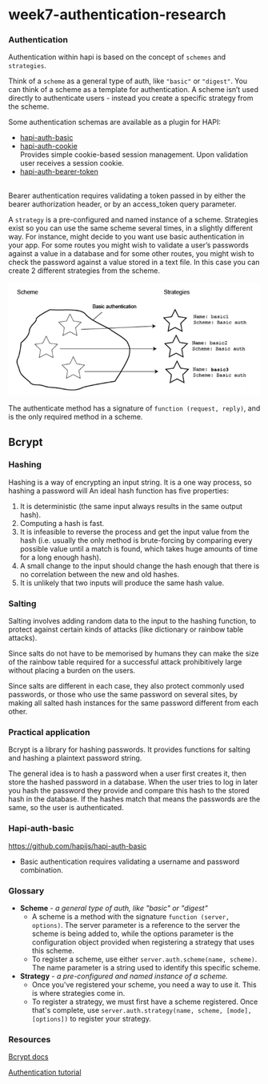 # week7-authentication-research

### Authentication

Authentication within hapi is based on the concept of `schemes` and `strategies`.

Think of a `scheme` as a general type of auth, like `"basic"` or `"digest"`. You can think of a scheme as a template for authentication. A scheme isn’t used directly to authenticate users - instead you create a specific strategy from the scheme.

Some authentication schemas are available as a plugin for HAPI:

* [hapi-auth-basic](https://github.com/hapijs/hapi-auth-basic)
* [hapi-auth-cookie](https://github.com/hapijs/hapi-auth-cookie) </br>Provides simple cookie-based session management. Upon validation user receives a session cookie.
* [hapi-auth-bearer-token](https://github.com/johnbrett/hapi-auth-bearer-token)
</br>
Bearer authentication requires validating a token passed in by either the bearer authorization header, or by an access_token query parameter.

A `strategy` is a pre-configured and named instance of a scheme. Strategies exist so you can use the same scheme several times, in a slightly different way. For instance, might decide to you want use basic authentication in your app. For some routes you might wish to validate a user’s passwords against a value in a database and for some other routes, you might wish to check the password against a value stored in a text file. In this case you can create 2 different strategies from the scheme.

![graph](./demo/3bKsB.png)


The authenticate method has a signature of `function (request, reply)`, and is the only required method in a scheme.

## Bcrypt

### Hashing

Hashing is a way of encrypting an input string. It is a one way process, so hashing a password will  An ideal hash function has five properties:

1. It is deterministic (the same input always results in the same output hash).
2. Computing a hash is fast.
3. It is infeasible to reverse the process and get the input value from the hash (i.e. usually the only method is brute-forcing by comparing every possible value until a match is found, which takes huge amounts of time for a long enough hash).
4. A small change to the input should change the hash enough that there is no correlation between the new and old hashes.
5. It is unlikely that two inputs will produce the same hash value.

### Salting

Salting involves adding random data to the input to the hashing function, to protect against certain kinds of attacks (like dictionary or rainbow table attacks).

Since salts do not have to be memorised by humans they can make the size of the rainbow table required for a successful attack prohibitively large without placing a burden on the users.

Since salts are different in each case, they also protect commonly used passwords, or those who use the same password on several sites, by making all salted hash instances for the same password different from each other.

### Practical application

Bcrypt is a library for hashing passwords. It provides functions for salting and hashing a plaintext password string.

The general idea is to hash a password when a user first creates it, then store the hashed password in a database. When the user tries to log in later you hash the password they provide and compare this hash to the stored hash in the database. If the hashes match that means the passwords are the same, so the user is authenticated.

### Hapi-auth-basic
https://github.com/hapijs/hapi-auth-basic

- Basic authentication requires validating a username and password combination.

### Glossary

- **Scheme** - *a general type of auth, like "basic" or "digest"*
  - A scheme is a method with the signature `function (server, options)`. The server parameter is a reference to the server the scheme is being added to, while the options parameter is the configuration object provided when registering a strategy that uses this scheme.
  - To register a scheme, use either `server.auth.scheme(name, scheme)`. The name parameter is a string used to identify this specific scheme.
- **Strategy** - *a pre-configured and named instance of a scheme.*
  - Once you've registered your scheme, you need a way to use it. This is where strategies come in.
  - To register a strategy, we must first have a scheme registered. Once that's complete, use `server.auth.strategy(name, scheme, [mode], [options])` to register your strategy.

### Resources

[Bcrypt docs](https://www.npmjs.com/package/bcrypt)

[Authentication tutorial](https://hapijs.com/tutorials/auth)
